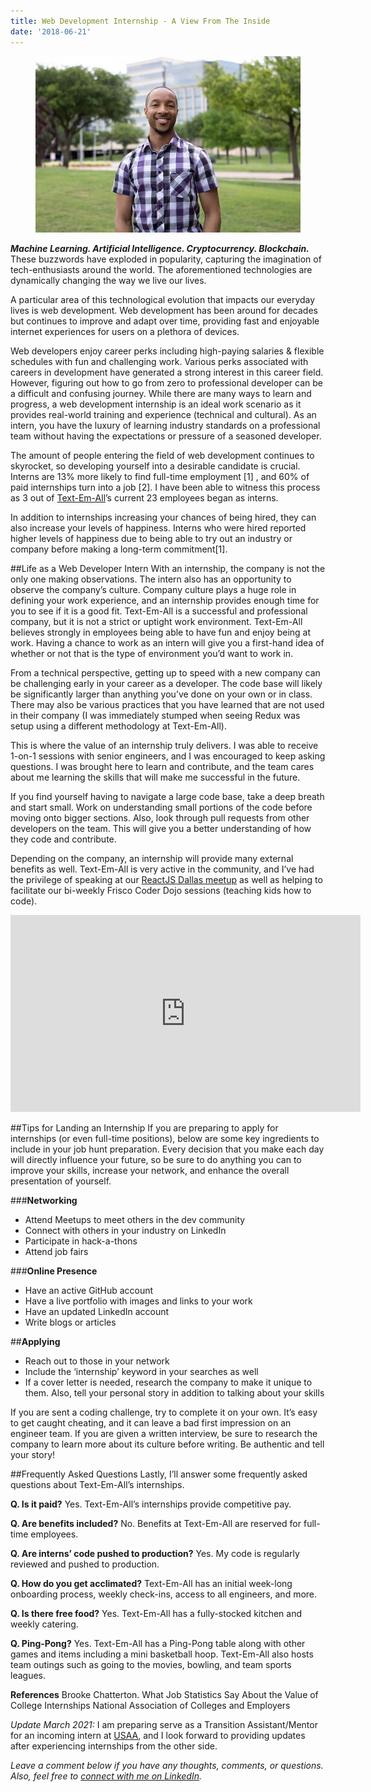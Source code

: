 ```yaml
---
title: Web Development Internship - A View From The Inside
date: '2018-06-21'
---
```


<figure>
  <img src="./joe-cea.jpg" alt="Man smiling in front of trees and building"/>
</figure>

**_Machine Learning. Artificial Intelligence. Cryptocurrency. Blockchain._** These buzzwords have exploded in popularity, capturing the imagination of tech-enthusiasts around the world. The aforementioned technologies are dynamically changing the way we live our lives.

A particular area of this technological evolution that impacts our everyday lives is web development. Web development has been around for decades but continues to improve and adapt over time, providing fast and enjoyable internet experiences for users on a plethora of devices.

Web developers enjoy career perks including high-paying salaries & flexible schedules with fun and challenging work. Various perks associated with careers in development have generated a strong interest in this career field. However, figuring out how to go from zero to professional developer can be a difficult and confusing journey. While there are many ways to learn and progress, a web development internship is an ideal work scenario as it provides real-world training and experience (technical and cultural). As an intern, you have the luxury of learning industry standards on a professional team without having the expectations or pressure of a seasoned developer.

The amount of people entering the field of web development continues to skyrocket, so developing yourself into a desirable candidate is crucial. Interns are 13% more likely to find full-time employment [1] , and 60% of paid internships turn into a job [2]. I have been able to witness this process as 3 out of <a href="https://www.text-em-all.com/" target="_blank" rel="noopener noreferrer">Text-Em-All</a>’s current 23 employees began as interns.

In addition to internships increasing your chances of being hired, they can also increase your levels of happiness. Interns who were hired reported higher levels of happiness due to being able to try out an industry or company before making a long-term commitment[1].

##Life as a Web Developer Intern
With an internship, the company is not the only one making observations. The intern also has an opportunity to observe the company’s culture. Company culture plays a huge role in defining your work experience, and an internship provides enough time for you to see if it is a good fit. Text-Em-All is a successful and professional company, but it is not a strict or uptight work environment. Text-Em-All believes strongly in employees being able to have fun and enjoy being at work. Having a chance to work as an intern will give you a first-hand idea of whether or not that is the type of environment you’d want to work in.

From a technical perspective, getting up to speed with a new company can be challenging early in your career as a developer. The code base will likely be significantly larger than anything you’ve done on your own or in class. There may also be various practices that you have learned that are not used in their company (I was immediately stumped when seeing Redux was setup using a different methodology at Text-Em-All).

This is where the value of an internship truly delivers. I was able to receive 1-on-1 sessions with senior engineers, and I was encouraged to keep asking questions. I was brought here to learn and contribute, and the team cares about me learning the skills that will make me successful in the future.

If you find yourself having to navigate a large code base, take a deep breath and start small. Work on understanding small portions of the code before moving onto bigger sections. Also, look through pull requests from other developers on the team. This will give you a better understanding of how they code and contribute.

Depending on the company, an internship will provide many external benefits as well. Text-Em-All is very active in the community, and I’ve had the privilege of speaking at our <a href="https://www.meetup.com/ReactJS-Dallas/" target="_blank" rel="noopener noreferrer">ReactJS Dallas meetup</a> as well as helping to facilitate our bi-weekly Frisco Coder Dojo sessions (teaching kids how to code).

<iframe width="560" height="315" src="https://www.youtube.com/embed/HuumGRGpYDo" frameborder="0" allow="accelerometer; autoplay; clipboard-write; encrypted-media; gyroscope; picture-in-picture" allowfullscreen></iframe>

##Tips for Landing an Internship
If you are preparing to apply for internships (or even full-time positions), below are some key ingredients to include in your job hunt preparation. Every decision that you make each day will directly influence your future, so be sure to do anything you can to improve your skills, increase your network, and enhance the overall presentation of yourself.

###**Networking**

- Attend Meetups to meet others in the dev community
- Connect with others in your industry on LinkedIn
- Participate in hack-a-thons
- Attend job fairs

###**Online Presence**

- Have an active GitHub account
- Have a live portfolio with images and links to your work
- Have an updated LinkedIn account
- Write blogs or articles

##**Applying**

- Reach out to those in your network
- Include the ‘internship’ keyword in your searches as well
- If a cover letter is needed, research the company to make it unique to them. Also, tell your personal story in addition to talking about your skills

If you are sent a coding challenge, try to complete it on your own. It’s easy to get caught cheating, and it can leave a bad first impression on an engineer team. If you are given a written interview, be sure to research the company to learn more about its culture before writing. Be authentic and tell your story!

##Frequently Asked Questions
Lastly, I’ll answer some frequently asked questions about Text-Em-All’s internships.

**Q. Is it paid?**
Yes. Text-Em-All’s internships provide competitive pay.

**Q. Are benefits included?**
No. Benefits at Text-Em-All are reserved for full-time employees.

**Q. Are interns’ code pushed to production?**
Yes. My code is regularly reviewed and pushed to production.

**Q. How do you get acclimated?**
Text-Em-All has an initial week-long onboarding process, weekly check-ins, access to all engineers, and more.

**Q. Is there free food?**
Yes. Text-Em-All has a fully-stocked kitchen and weekly catering.

**Q. Ping-Pong?**
Yes. Text-Em-All has a Ping-Pong table along with other games and items including a mini basketball hoop. Text-Em-All also hosts team outings such as going to the movies, bowling, and team sports leagues.

**References**
Brooke Chatterton. What Job Statistics Say About the Value of College Internships
National Association of Colleges and Employers

_Update March 2021:_
I am preparing serve as a Transition Assistant/Mentor for an incoming intern at <a href="https://www.usaajobs.com" target="_blank" rel="noopener noreferrer">USAA</a>, and I look forward to providing updates after experiencing internships from the other side.

<em>Leave a comment below if you have any thoughts, comments, or questions. Also, feel free to <a href="https://www.linkedin.com/in/josephmwarren/" target="_blank" rel="noopener noreferrer">connect with me on LinkedIn</a>.</em>
